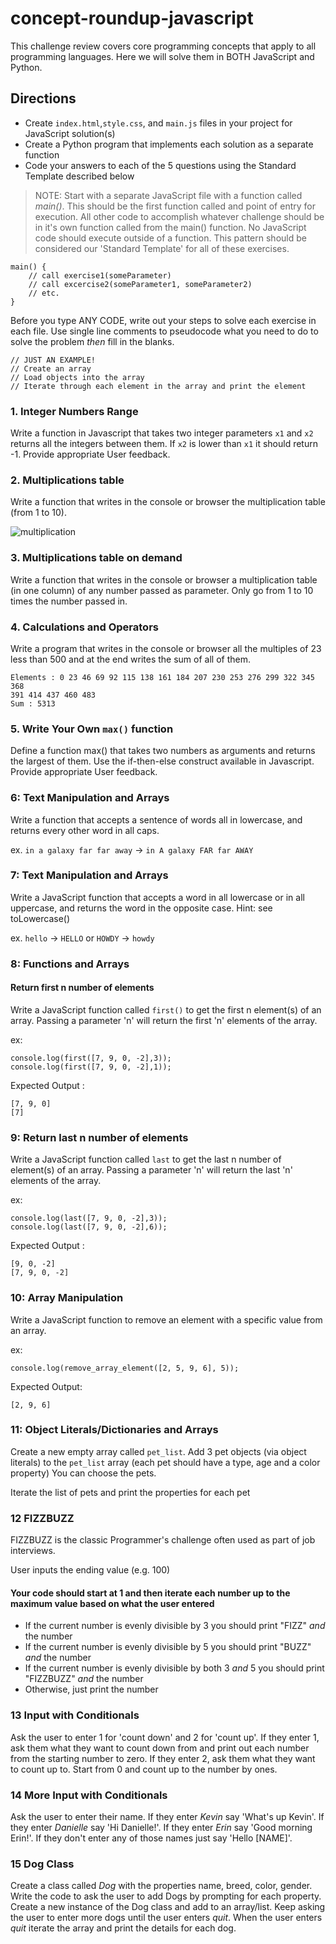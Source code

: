 # concept-roundup-javascript

This challenge review covers core programming concepts that apply to all programming languages. Here we will solve them in BOTH JavaScript and Python.

## Directions
* Create `index.html`,`style.css`, and `main.js` files in your project for JavaScript solution(s)
* Create a Python program that implements each solution as a separate function
* Code your answers to each of the 5 questions using the Standard Template described below


> NOTE: Start with a separate JavaScript file with a function called *main()*. This should be the first function called and point of entry for execution. All other code to accomplish whatever challenge should be in it's own function called from the main() function. No JavaScript code should execute outside of a function. This pattern should be considered our 'Standard Template' for all of these exercises. 
```
main() {
    // call exercise1(someParameter)
    // call excercise2(someParameter1, someParameter2)
    // etc.
}
```
Before you type ANY CODE, write out your steps to solve each exercise in each file. Use single line comments to pseudocode what you need to do to solve the problem *then* fill in the blanks.
```
// JUST AN EXAMPLE!
// Create an array
// Load objects into the array
// Iterate through each element in the array and print the element
```

### 1. Integer Numbers Range

Write a function in Javascript that takes two integer parameters `x1` and `x2` returns all the integers between them. If `x2` is lower than `x1` it should return -1. Provide appropriate User feedback.

### 2. Multiplications table

Write a function that writes in the console or browser the multiplication table (from 1 to 10).

![multiplication](./multiplication-table.png?raw=true)


### 3. Multiplications table on demand

Write a function that writes in the console or browser a multiplication table (in one column) of any number passed as parameter. Only go from 1 to 10 times the number passed in.

### 4. Calculations and Operators

Write a program that writes in the console or browser all the multiples of 23 less than 500 and at the end writes the sum of all of them. 

    Elements : 0 23 46 69 92 115 138 161 184 207 230 253 276 299 322 345 368
    391 414 437 460 483
    Sum : 5313

### 5. Write Your Own `max()` function

Define a function max() that takes two numbers as arguments and returns the largest of them. Use the if-then-else construct available in Javascript. Provide appropriate User feedback.

### 6: Text Manipulation and Arrays
Write a function that accepts a sentence of words all in lowercase, and returns every other word in all caps.  

ex. ```in a galaxy far far away``` -> ```in A galaxy FAR far AWAY```

### 7: Text Manipulation and Arrays
Write a JavaScript function that accepts a word in all lowercase or in all uppercase, and returns the word in the opposite case. Hint: see toLowercase()

ex. ```hello``` -> ```HELLO``` or ```HOWDY``` -> ```howdy```

### 8: Functions and Arrays

#### Return first n number of elements

Write a JavaScript function called `first()` to get the first n element(s) of an array. Passing a parameter 'n' will return the first 'n' elements of the array.

ex: 
```
console.log(first([7, 9, 0, -2],3));
console.log(first([7, 9, 0, -2],1));
```
Expected Output : 
```
[7, 9, 0] 
[7] 
```
### 9: Return last n number of elements

Write a JavaScript function called `last` to get the last n number of element(s) of an array. Passing a parameter 'n' will return the last 'n' elements of the array.

ex:
```
console.log(last([7, 9, 0, -2],3)); 
console.log(last([7, 9, 0, -2],6));
```
Expected Output : 
```
[9, 0, -2] 
[7, 9, 0, -2]
```
### 10: Array Manipulation
Write a JavaScript function to remove an element with a specific value from an array.

ex:
```
console.log(remove_array_element([2, 5, 9, 6], 5));
```
Expected Output:
```
[2, 9, 6]
```

### 11: Object Literals/Dictionaries and Arrays
Create a new empty array called ```pet_list```. Add 3 pet objects (via object literals) to the ```pet_list``` array (each pet should have a type, age and a color property) You can choose the pets.

Iterate the list of pets and print the properties for each pet

### 12 FIZZBUZZ
FIZZBUZZ is the classic Programmer's challenge often used as part of job interviews. 

User inputs the ending value (e.g. 100)

#### Your code should start at 1 and then iterate each number up to the maximum value based on what the user entered
* If the current number is evenly divisible by 3 you should print "FIZZ" *and* the number
* If the current number is evenly divisible by 5 you should print "BUZZ" *and* the number
* If the current number is evenly divisible by both 3 *and* 5 you should print "FIZZBUZZ" *and* the number 
* Otherwise, just print the number

### 13 Input with Conditionals

Ask the user to enter 1 for 'count down' and 2 for 'count up'. If they enter 1, ask them what they want to count down from and print out each number from the starting number to zero. If they enter 2, ask them what they want to count up to. Start from 0 and count up to the number by ones.

### 14 More Input with Conditionals

Ask the user to enter their name. If they enter *Kevin* say 'What's up Kevin'. If they enter *Danielle* say 'Hi Danielle!'. If they enter *Erin* say 'Good morning Erin!'. If they don't enter any of those names just say 'Hello [NAME]'.

### 15 Dog Class
Create a class called *Dog* with the properties name, breed, color, gender. Write the code to ask the user to add Dogs by prompting for each property. Create a new instance of the Dog class and add to an array/list. Keep asking the user to enter more dogs until the user enters *quit*. When the user enters *quit* iterate the array and print the details for each dog.
